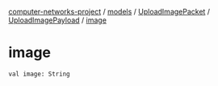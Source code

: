 [computer-networks-project](../../../index.md) / [models](../../index.md) / [UploadImagePacket](../index.md) / [UploadImagePayload](index.md) / [image](./image.md)

# image

`val image: String`